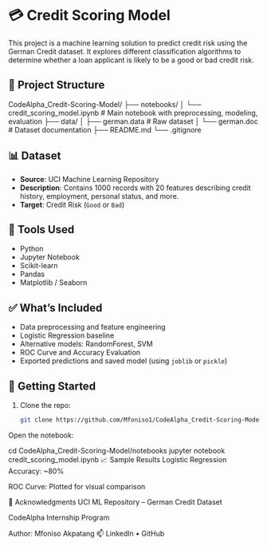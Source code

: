 # 💳 Credit Scoring Model

This project is a machine learning solution to predict credit risk using the German Credit dataset. It explores different classification algorithms to determine whether a loan applicant is likely to be a good or bad credit risk.

## 📁 Project Structure

CodeAlpha_Credit-Scoring-Model/
├── notebooks/
│ └── credit_scoring_model.ipynb # Main notebook with preprocessing, modeling, evaluation
├── data/
│ ├── german.data # Raw dataset
│ └── german.doc # Dataset documentation
├── README.md
└── .gitignore


## 📊 Dataset

- **Source**: UCI Machine Learning Repository
- **Description**: Contains 1000 records with 20 features describing credit history, employment, personal status, and more.
- **Target**: Credit Risk (`Good` or `Bad`)

## 🔧 Tools Used

- Python
- Jupyter Notebook
- Scikit-learn
- Pandas
- Matplotlib / Seaborn

## ✅ What’s Included

- Data preprocessing and feature engineering
- Logistic Regression baseline
- Alternative models: RandomForest, SVM
- ROC Curve and Accuracy Evaluation
- Exported predictions and saved model (using `joblib` or `pickle`)

## 🚀 Getting Started

1. Clone the repo:
   ```bash
   git clone https://github.com/Mfoniso1/CodeAlpha_Credit-Scoring-Model.git
Open the notebook:

cd CodeAlpha_Credit-Scoring-Model/notebooks
jupyter notebook credit_scoring_model.ipynb
📈 Sample Results
Logistic Regression Accuracy: ~80%

ROC Curve: Plotted for visual comparison

🙌 Acknowledgments
UCI ML Repository – German Credit Dataset

CodeAlpha Internship Program

Author: Mfoniso Akpatang
📫 LinkedIn • GitHub
